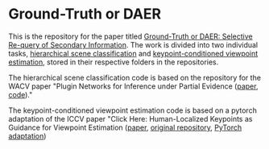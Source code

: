 # Ground-Truth or DAER
This is the repository for the paper titled [Ground-Truth or DAER: Selective Re-query of Secondary Information](https://arxiv.org/abs/2009.07414). The work is divided into two individual tasks, [hierarchical scene classification](https://github.com/lemmersj/ground-truth-or-daer/tree/main/hsc) and [keypoint-conditioned viewpoint estimation](https://github.com/lemmersj/ground-truth-or-daer/tree/main/kcve), stored in their respective folders in the repositories.

The hierarchical scene classification code is based on the repository for the WACV paper "Plugin Networks for Inference under Partial Evidence ([paper](https://openaccess.thecvf.com/content_WACV_2020/papers/Koperski_Plugin_Networks_for_Inference_under_Partial_Evidence_WACV_2020_paper.pdf), [code](https://github.com/tooploox/plugin-networks))."

The keypoint-conditioned viewpoint estimation code is based on a pytorch adaptation of the ICCV paper "Click Here: Human-Localized Keypoints as Guidance for Viewpoint Estimation ([paper](https://openaccess.thecvf.com/content_ICCV_2017/papers/Szeto_Click_Here_Human-Localized_ICCV_2017_paper.pdf), [original repository](https://github.com/rszeto/click-here-cnn), [PyTorch adaptation](https://github.com/mbanani/pytorch-clickhere-cnn))
